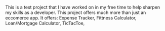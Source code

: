 This is a test project that I have worked on in my free time to help sharpen my skills as a developer. This project offers much more than just an eccomerce app.
It offers: Expense Tracker, Fittness Calculator, Loan/Mortgage Calculator, TicTacToe, 
